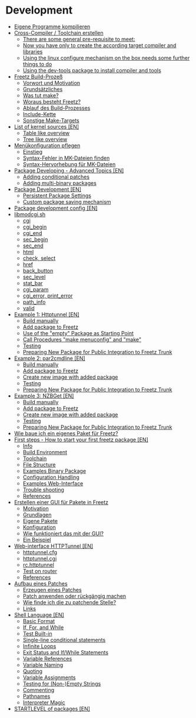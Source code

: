 [//]: # ( Do not edit this file! Run generate.sh to create it. )

# Development
 - [Eigene Programme kompilieren](compile_own_progs.md)
 - [Cross-Compiler / Toolchain erstellen](create_cross-compiler_toolchain.md)
    * [There are some general pre-requisite to meet:](create_cross-compiler_toolchain.md#there-are-some-general-pre-requisite-to-meet)
    * [Now you have only to create the according target compiler and libraries](create_cross-compiler_toolchain.md#now-you-have-only-to-create-the-according-target-compiler-and-libraries)
    * [Using the linux configure mechanism on the box needs some further things to do](create_cross-compiler_toolchain.md#using-the-linux-configure-mechanism-on-the-box-needs-some-further-things-to-do)
    * [Using the dev-tools package to install compiler and tools](create_cross-compiler_toolchain.md#using-the-dev-tools-package-to-install-compiler-and-tools)
 - [Freetz Build-Prozeß](freetz_make.md)
    * [Vorwort und Motivation](freetz_make.md#vorwort-und-motivation)
    * [Grundsätzliches](freetz_make.md#grundsätzliches)
    * [Was tut make?](freetz_make.md#was-tut-make)
    * [Woraus besteht Freetz?](freetz_make.md#woraus-besteht-freetz)
    * [Ablauf des Build-Prozesses](freetz_make.md#ablauf-des-build-prozesses)
    * [Include-Kette](freetz_make.md#include-kette)
    * [Sonstige Make-Targets](freetz_make.md#sonstige-make-targets)
 - [List of kernel sources [EN]](kernel_sources.en.md)
    * [Table like overview](kernel_sources.en.md#table-like-overview)
    * [Tree like overview](kernel_sources.en.md#tree-like-overview)
 - [Menükonfiguration pflegen](menuconfig.md)
    * [Einstieg](menuconfig.md#einstieg)
    * [Syntax-Fehler in MK-Dateien finden](menuconfig.md#syntax-fehler-in-mk-dateien-finden)
    * [Syntax-Hervorhebung für MK-Dateien](menuconfig.md#syntax-hervorhebung-für-mk-dateien)
 - [Package Developing - Advanced Topics [EN]](package_development_advanced.en.md)
    * [Adding conditional patches](package_development_advanced.en.md#adding-conditional-patches)
    * [Adding multi-binary packages](package_development_advanced.en.md#adding-multi-binary-packages)
 - [Package Development [EN]](package_development_basics.en.md)
    * [Persistent Package Settings](package_development_basics.en.md#persistent-package-settings)
    * [Custom package saving mechanism](package_development_basics.en.md#custom-package-saving-mechanism)
 - [Package development config [EN]](package_development_config.en.md)
 - [libmodcgi.sh](package_development_libmodcgi.md)
    * [cgi](package_development_libmodcgi.md#cgi)
    * [cgi_begin](package_development_libmodcgi.md#cgi-begin)
    * [cgi_end](package_development_libmodcgi.md#cgi-end)
    * [sec_begin](package_development_libmodcgi.md#sec-begin)
    * [sec_end](package_development_libmodcgi.md#sec-end)
    * [html](package_development_libmodcgi.md#html)
    * [check, select](package_development_libmodcgi.md#check-select)
    * [href](package_development_libmodcgi.md#href)
    * [back_button](package_development_libmodcgi.md#back-button)
    * [sec_level](package_development_libmodcgi.md#sec-level)
    * [stat_bar](package_development_libmodcgi.md#stat-bar)
    * [cgi_param](package_development_libmodcgi.md#cgi-param)
    * [cgi_error, print_error](package_development_libmodcgi.md#cgi-error-print-error)
    * [path_info](package_development_libmodcgi.md#path-info)
    * [valid](package_development_libmodcgi.md#valid)
 - [Example 1: Httptunnel [EN]](package_development_pkgexample1.en.md)
    * [Build manually](package_development_pkgexample1.en.md#build-manually)
    * [Add package to Freetz](package_development_pkgexample1.en.md#add-package-to-freetz)
    * [Use of the "empty" Package as Starting Point](package_development_pkgexample1.en.md#use-of-the-empty-package-as-starting-point)
    * [Call Procedures "make menuconfig" and "make"](package_development_pkgexample1.en.md#call-procedures-make-menuconfig-and-make)
    * [Testing](package_development_pkgexample1.en.md#testing)
    * [Preparing New Package for Public Integration to Freetz Trunk](package_development_pkgexample1.en.md#preparing-new-package-for-public-integration-to-freetz-trunk)
 - [Example 2: par2cmdline [EN]](package_development_pkgexample2.en.md)
    * [Build manually](package_development_pkgexample2.en.md#build-manually)
    * [Add package to Freetz](package_development_pkgexample2.en.md#add-package-to-freetz)
    * [Create new image with added package](package_development_pkgexample2.en.md#create-new-image-with-added-package)
    * [Testing](package_development_pkgexample2.en.md#testing)
    * [Preparing New Package for Public Integration to Freetz Trunk](package_development_pkgexample2.en.md#preparing-new-package-for-public-integration-to-freetz-trunk)
 - [Example 3: NZBGet [EN]](package_development_pkgexample3.en.md)
    * [Build manually](package_development_pkgexample3.en.md#build-manually)
    * [Add package to Freetz](package_development_pkgexample3.en.md#add-package-to-freetz)
    * [Create new image with added package](package_development_pkgexample3.en.md#create-new-image-with-added-package)
    * [Testing](package_development_pkgexample3.en.md#testing)
    * [Preparing New Package for Public Integration to Freetz Trunk](package_development_pkgexample3.en.md#preparing-new-package-for-public-integration-to-freetz-trunk)
 - [Wie baue ich ein eigenes Paket für Freetz?](package_development_simple.md)
 - [First steps - How to start your first freetz package [EN]](package_development_start.en.md)
    * [Info](package_development_start.en.md#info)
    * [Build Environment](package_development_start.en.md#build-environment)
    * [Toolchain](package_development_start.en.md#toolchain)
    * [File Structure](package_development_start.en.md#file-structure)
    * [Examples Binary Package](package_development_start.en.md#examples-binary-package)
    * [Configuration Handling](package_development_start.en.md#configuration-handling)
    * [Examples Web-Interface](package_development_start.en.md#examples-web-interface)
    * [Trouble shooting](package_development_start.en.md#trouble-shooting)
    * [References](package_development_start.en.md#references)
 - [Erstellen einer GUI für Pakete in Freetz](package_development_webcreate.md)
    * [Motivation](package_development_webcreate.md#motivation)
    * [Grundlagen](package_development_webcreate.md#grundlagen)
    * [Eigene Pakete](package_development_webcreate.md#eigene-pakete)
    * [Konfiguration](package_development_webcreate.md#konfiguration)
    * [Wie funktioniert das mit der GUI?](package_development_webcreate.md#wie-funktioniert-das-mit-der-gui)
    * [Ein Beispiel](package_development_webcreate.md#ein-beispiel)
 - [Web-interface HTTPTunnel [EN]](package_development_webexample.en.md)
    * [httptunnel.cfg](package_development_webexample.en.md#httptunnelcfg)
    * [httptunnel.cgi](package_development_webexample.en.md#httptunnelcgi)
    * [rc.httptunnel](package_development_webexample.en.md#rchttptunnel)
    * [Test on router](package_development_webexample.en.md#test-on-router)
    * [References](package_development_webexample.en.md#references)
 - [Aufbau eines Patches](patch.md)
    * [Erzeugen eines Patches](patch.md#erzeugen-eines-patches)
    * [Patch anwenden oder rückgängig machen](patch.md#patch-anwenden-oder-rückgängig-machen)
    * [Wie finde ich die zu patchende Stelle?](patch.md#wie-finde-ich-die-zu-patchende-stelle)
    * [Links](patch.md#links)
 - [Shell Language [EN]](shell_coding_conventions.en.md)
    * [Basic Format](shell_coding_conventions.en.md#basic-format)
    * [If, For, and While](shell_coding_conventions.en.md#if-for-and-while)
    * [Test Built-in](shell_coding_conventions.en.md#test-built-in)
    * [Single-line conditional statements](shell_coding_conventions.en.md#single-line-conditional-statements)
    * [Infinite Loops](shell_coding_conventions.en.md#infinite-loops)
    * [Exit Status and If/While Statements](shell_coding_conventions.en.md#exit-status-and-ifwhile-statements)
    * [Variable References](shell_coding_conventions.en.md#variable-references)
    * [Variable Naming](shell_coding_conventions.en.md#variable-naming)
    * [Quoting](shell_coding_conventions.en.md#quoting)
    * [Variable Assignments](shell_coding_conventions.en.md#variable-assignments)
    * [Testing for (Non-)Empty Strings](shell_coding_conventions.en.md#testing-for-non-empty-strings)
    * [Commenting](shell_coding_conventions.en.md#commenting)
    * [Pathnames](shell_coding_conventions.en.md#pathnames)
    * [Interpreter Magic](shell_coding_conventions.en.md#interpreter-magic)
 - [STARTLEVEL of packages [EN]](startlevel_of_packages.en.md)

